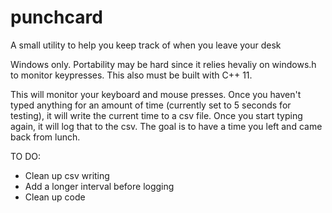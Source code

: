 # punchcard
A small utility to help you keep track of when you leave your desk

Windows only. Portability may be hard since it relies hevaliy on windows.h to monitor keypresses. This also must be built with C++ 11.

This will monitor your keyboard and mouse presses. Once you haven't typed anything for an amount of time (currently set to 5 seconds for testing), it will write the current time to a csv file. Once you start typing again, it will log that to the csv. The goal is to have a time you left and came back from lunch.

TO DO:
- Clean up csv writing
- Add a longer interval before logging
- Clean up code
